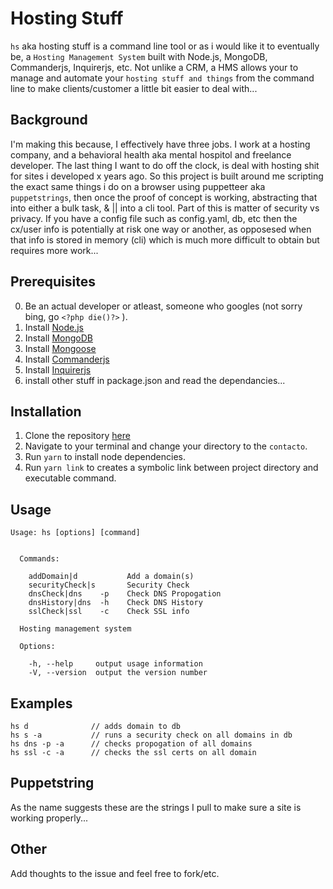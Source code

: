 # Hosting Stuff
`hs` aka hosting stuff is a command line tool or as i would like it to eventually be, a `Hosting Management System` built with Node.js, MongoDB, Commanderjs, Inquirerjs, etc. 
Not unlike a CRM, a HMS allows your to manage and automate your `hosting stuff and things` from the command line to make clients/customer a little bit easier to deal with...


## Background
I'm making this because, I effectively have three jobs. I work at a hosting company, and a behavioral health aka mental hospitol and freelance developer. The last thing I want to do off the clock, is deal with hosting shit for sites i developed x years ago. So this project is built around me scripting the exact same things i do on a browser using puppetteer aka `puppetstrings`, then once the proof of concept is working, abstracting that into either a bulk task, & || into a cli tool. Part of this is matter of security vs privacy. If you have a config file such as config.yaml, db, etc then the cx/user info is potentially at risk one way or another, as opposesed when that info is stored in memory (cli) which is much more difficult to obtain but requires more work... 


## Prerequisites
0. Be an actual developer or atleast, someone who googles (not sorry bing, go ```<?php die()?>``` ).
1. Install [Node.js](https://nodejs.org/en/)
2. Install [MongoDB](https://www.mongodb.org/downloads/)
3. Install [Mongoose](http://mongoosejs.com/)
4. Install [Commanderjs](https://github.com/tj/commander.js)
5. Install [Inquirerjs](https://github.com/SBoudrias/Inquirer.js/)
6. install other stuff in package.json and read the dependancies...


## Installation
1. Clone the repository [here](https://github.com/mentrie/contacto)
2. Navigate to your terminal and change your directory to the `contacto`.
3. Run `yarn` to install node dependencies.
4. Run `yarn link` to creates a symbolic link between project directory and executable command.

## Usage
```
Usage: hs [options] [command]


  Commands:
    
    addDomain|d           Add a domain(s)
    securityCheck|s       Security Check
    dnsCheck|dns    -p    Check DNS Propogation
    dnsHistory|dns  -h    Check DNS History
    sslCheck|ssl    -c    Check SSL info

  Hosting management system

  Options:

    -h, --help     output usage information
    -V, --version  output the version number
```

## Examples
```
hs d              // adds domain to db
hs s -a           // runs a security check on all domains in db
hs dns -p -a      // checks propogation of all domains
hs ssl -c -a      // checks the ssl certs on all domain
```

## Puppetstring
As the name suggests these are the strings I pull to make sure a site is working properly...



## Other
Add thoughts to the issue and feel free to fork/etc.
